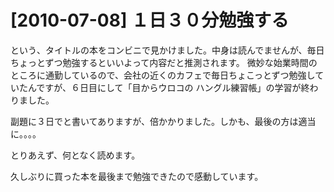 # [2010-07-08] １日３０分勉強する


という、タイトルの本をコンビニで見かけました。中身は読んでませんが、毎日ちょっとずつ勉強するといいよって内容だと推測されます。
微妙な始業時間のところに通勤しているので、会社の近くのカフェで毎日ちょこっとずつ勉強していたんですが、６日目にして「目からウロコの ハングル練習帳」の学習が終わりました。

副題に３日でと書いてありますが、倍かかりました。しかも、最後の方は適当に。。。。

とりあえず、何となく読めます。

久しぶりに買った本を最後まで勉強できたので感動しています。

